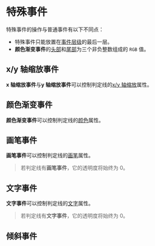 # 特殊事件

<!--TODO: 此处应有图片-->
<!--TODO: 待补充-->

特殊事件的操作与普通事件有以下不同点：

- 特殊事件只能放置在[事件层级](basic/event.md#事件层级)的最后一层。
- **颜色渐变事件**的[头部](basic/event.md#头部)和[尾部](basic/event.md#尾部)为三个非负整数组成的 `RGB` 值。

## x/y 轴缩放事件

<!--TODO: 此处应有图片-->

**x 轴缩放事件**与**y 轴缩放事件**可以控制判定线的[x/y 轴缩放](basic/line.md#xy-轴缩放)属性。

## 颜色渐变事件

<!--TODO: 此处应有图片-->

**颜色渐变事件**可以控制判定线的[颜色](basic/line.md#颜色)属性。

## 画笔事件

<!--TODO: 此处应有图片-->

**画笔事件**可以控制判定线的[画笔](basic/line.md#画笔)属性。

> 若判定线有**画笔事件**，它的透明度将始终为 $0$。

## 文字事件

<!--TODO: 此处应有图片-->

**文字事件**可以控制判定线的[文字](basic/line.md#文字)属性。

> 若判定线有**文字事件**，它的透明度将始终为 $0$。

## 倾斜事件

<!--TODO: 此处应有图片-->
<!--TODO: 待补充-->
